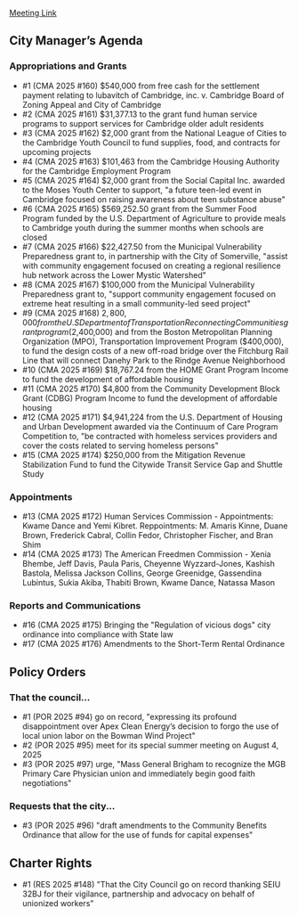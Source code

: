 [Meeting Link](https://Cambridgema.iqm2.com/Citizens/Detail_Meeting.aspx?ID=4657)

## City Manager’s Agenda


### Appropriations and Grants
- #1 (CMA 2025 #160) $540,000 from free cash for the settlement payment relating to lubavitch of Cambridge, inc. v. Cambridge Board of Zoning Appeal and City of Cambridge
- #2 (CMA 2025 #161) $31,377.13 to the grant fund human service programs to support services for Cambridge older adult residents 
- #3 (CMA 2025 #162) $2,000 grant from the National League of Cities to the Cambridge Youth Council to fund supplies, food, and contracts for upcoming projects
- #4 (CMA 2025 #163) $101,463 from the Cambridge Housing Authority for the Cambridge Employment Program
- #5 (CMA 2025 #164) $2,000 grant from the Social Capital Inc. awarded to the Moses Youth Center to support, "a future teen-led event in Cambridge focused on raising awareness about teen substance abuse"
- #6 (CMA 2025 #165) $569,252.50 grant from the Summer Food Program funded by the U.S. Department of Agriculture to provide meals to Cambridge youth during the summer months when schools are closed
- #7 (CMA 2025 #166) $22,427.50 from the Municipal Vulnerability Preparedness grant to, in partnership with the City of Somerville, "assist with community engagement focused on creating a regional resilience hub network across the Lower Mystic Watershed" 
- #8 (CMA 2025 #167) $100,000 from the Municipal Vulnerability Preparedness grant to, "support community engagement focused on extreme heat resulting in a small community-led seed project"
- #9 (CMA 2025 #168) $2,800,000 from the U.S Department of Transportation Reconnecting Communities grant program ($2,400,000) and from the Boston Metropolitan Planning Organization (MPO), Transportation Improvement Program ($400,000), to fund the design costs of a new off-road bridge over the Fitchburg Rail Line that will connect Danehy Park to the Rindge Avenue Neighborhood
- #10 (CMA 2025 #169) $18,767.24 from the HOME Grant Program Income to fund the development of affordable housing
- #11 (CMA 2025 #170) $4,800 from the Community Development Block Grant (CDBG) Program Income to fund the development of affordable housing
- #12 (CMA 2025 #171) $4,941,224 from the U.S. Department of Housing and Urban Development awarded via the Continuum of Care Program Competition to, "be contracted with homeless services providers and cover the costs related to serving homeless persons"
- #15 (CMA 2025 #174) $250,000 from the Mitigation Revenue Stabilization Fund to fund the Citywide Transit Service Gap and Shuttle Study

### Appointments
- #13 (CMA 2025 #172) Human Services Commission - Appointments: Kwame Dance and Yemi Kibret. Reppointments: M. Amaris Kinne, Duane Brown, Frederick Cabral, Collin Fedor, Christopher Fischer, and Bran Shim
- #14 (CMA 2025 #173) The American Freedmen Commission - Xenia Bhembe, Jeff Davis, Paula Paris, Cheyenne Wyzzard-Jones, Kashish Bastola, Melissa Jackson Collins, George Greenidge, Gassendina Lubintus, Sukia Akiba, Thabiti Brown, Kwame Dance, Natassa Mason

### Reports and Communications
- #16 (CMA 2025 #175) Bringing the "Regulation of vicious dogs" city ordinance into compliance with State law
- #17 (CMA 2025 #176) Amendments to the Short-Term Rental Ordinance


## Policy Orders
### That the council...
- #1 (POR 2025 #94) go on record, "expressing its profound disappointment over Apex Clean Energy’s decision to forgo the use of local union labor on the Bowman Wind Project"
- #2 (POR 2025 #95) meet for its special summer meeting on August 4, 2025
- #3 (POR 2025 #97) urge, "Mass General Brigham to recognize the MGB Primary Care Physician union and immediately begin good faith negotiations"
### Requests that the city...
- #3 (POR 2025 #96) "draft amendments to the Community Benefits Ordinance that allow for the use of funds for capital expenses"

## Charter Rights
- #1 (RES 2025 #148) "That the City Council go on record thanking SEIU 32BJ for their vigilance, partnership and advocacy on behalf of unionized workers"
